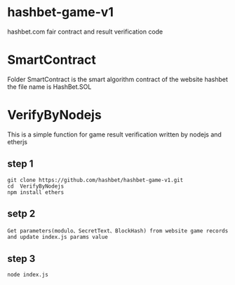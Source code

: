 # hashbet-game-v1
hashbet.com fair contract and result verification code

# SmartContract
Folder SmartContract is the smart algorithm contract of the website hashbet the file name is HashBet.SOL

# VerifyByNodejs 
This is a simple function for game result verification written by nodejs and etherjs

## step 1
```
git clone https://github.com/hashbet/hashbet-game-v1.git
cd  VerifyByNodejs
npm install ethers
```
## setp 2
```
Get parameters(modulo、SecretText、BlockHash) from website game records
and update index.js params value 
```

## step 3

```
node index.js
```
